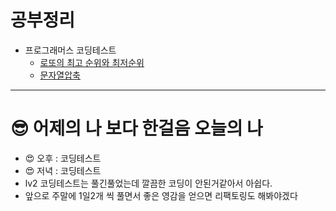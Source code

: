 # 공부정리

- 프로그래머스 코딩테스트
    - [로또의 최고 순위와 최저순위](https://programmers.co.kr/learn/courses/30/lessons/77484?language=java)
    - [문자열압축](https://programmers.co.kr/learn/courses/30/lessons/60057)

---

# 😎 어제의 나 보다 한걸음 오늘의 나

- 😍 오후 : 코딩테스트
- 😍 저녁 : 코딩테스트
- lv2 코딩테스트는 풀긴풀었는데 깔끔한 코딩이 안된거같아서 아쉽다.
- 앞으로 주말에 1일2개 씩 풀면서 좋은 영감을 얻으면 리팩토링도 해봐야겠다

